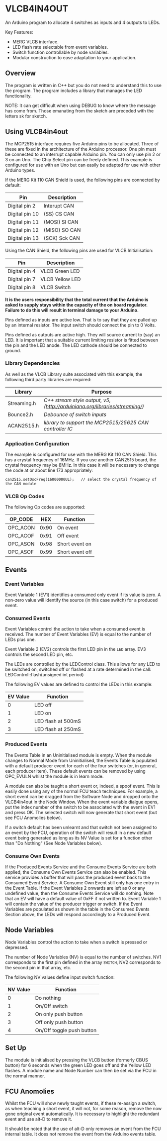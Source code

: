 # VLCB4IN4OUT

An Arduino program to allocate 4 switches as inputs and 4 outputs to LEDs.

Key Features:
- MERG VLCB interface.
- LED flash rate selectable from event variables.
- Switch function controllable by node variables.
- Modular construction to ease adaptation to your application.

## Overview

The program is written in C++ but you do not need to understand this to use the program.
The program includes a library that manages the LED functionality.

NOTE: It can get difficult when using DEBUG to know where the message has come from. Those
emanating from the sketch are preceded with the letters sk for sketch. 

## Using VLCB4in4out

The MCP2515 interface requires five Arduino pins to be allocated. Three of these are fixed
in the architecture of the Arduino processor. One pin must be connected to an interrupt
capable Arduino pin. You can only use pin 2 or 3 on an Uno. The Chip Select pin can be 
freely defined. This example is configured for use with an Uno but can easily be adapted
for use with other Arduino types.

If the MERG Kit 110 CAN Shield is used, the following pins are connected by default:

Pin | Description
--- | ---
Digital pin 2 | Interupt CAN
Digital pin 10| (SS)    CS    CAN
Digital pin 11| (MOSI)  SI    CAN
Digital pin 12| (MISO)  SO    CAN
Digital pin 13| (SCK)   Sck   CAN

Using the CAN Shield, the following pins are used for VLCB Initialisation:

Pin | Description
--- | ---
Digital pin 4 | VLCB Green LED
Digital pin 7 | VLCB Yellow LED
Digital pin 8 | VLCB Switch

**It is the users responsibility that the total current that the Arduino is asked to supply 
stays within the capacity of the on board regulator.  Failure to do this will result in 
terminal damage to your Arduino.**

Pins defined as inputs are active low.  That is to say that they are pulled up by an 
internal resistor. The input switch should connect the pin to 0 Volts.

Pins defined as outputs are active high.  They will source current to (say) an LED. It is 
important that a suitable current limiting resistor is fitted between the pin and the LED 
anode.  The LED cathode should be connected to ground.

### Library Dependencies

As well as the VLCB Library suite associated with this example, the following third party
libraries are required:

Library | Purpose
---------------|-----------------
Streaming.h  |*C++ stream style output, v5, (http://arduiniana.org/libraries/streaming/)*
Bounce2.h    |*Debounce of switch inputs*
ACAN2515.h   |*library to support the MCP2515/25625 CAN controller IC*

### Application Configuration

The example is configured for use with the MERG Kit 110 CAN Shield. This has a crystal
frequency of 16MHz.  If you use another CAN2515 board, the crystal frequency may be 8MHz.
In this case it will be necessary to change the code at or about line 173 appropriately:
```
can2515.setOscFreq(16000000UL);   // select the crystal frequency of the CAN module
```

### VLCB Op Codes

The following Op codes are supported:

OP_CODE | HEX | Function
----------|---------|---------
 OPC_ACON | 0x90 | On event
 OPC_ACOF | 0x91 | Off event
 OPC_ASON | 0x98 | Short event on
 OPC_ASOF | 0x99 | Short event off

## Events

### Event Variables

Event Variable 1 (EV1) identifies a consumed only event if its value is zero.
A non-zero value will identify the source (in this case switch) for a produced
event.

### Consumed Events

Event Variables control the action to take when a consumed event is received.
The number of Event Variables (EV) is equal to the number of LEDs plus one.

Event Variable 2 (EV2) controls the first LED pin in the ```LED``` array. 
EV3 controls the second LED pin, etc.

The LEDs are controlled by the LEDControl class.  This allows for any LED to be
switched on, switched off or flashed at a rate determined in the call:
LEDControl::flash(unsigned int period)

The following EV values are defined to control the LEDs in this example:

 EV Value | Function
--------|-----------
 0 | LED off
 1 | LED on
 2 | LED flash at 500mS
 3 | LED flash at 250mS

### Produced Events

The Events Table in an Uninitialised module is empty. When the module changes to
Normal Mode from Uninitialised, the Events Table is populated with a default
producer event for each of the four switches (or, in general, each producer item).
These default events can be removed by using OPC_EVULN whilst the module is in
learn mode.

A module can also be taught a short event or, indeed, a spoof event. This is
easily done using any of the normal FCU teach techniques.  For example, a short
event can be dragged from the Software Node and dropped onto the VLCB4in4out in
the Node Window.  When the event variable dialgue opens, put the index number of
the switch to be associated with the event in EV1 and press OK.  The selected
switch will now generate that short event (but see FCU Anomolies below).

If a switch default has been unlearnt and that switch not been assigned to an
event by the FCU, operation of the switch will result in a new default event
being generated as long as its NV Value is set for a function other than
"Do Nothing" (See Node Variables below).

### Consume Own Events

If the Produced Events Service and the Consume Events Service are both applied,
the Consume Own Events Service can also be enabled.  This service provides a 
buffer that will pass the produced event back to the Consumed Event Service.
A Consume Own Event still only has one entry in the Event Table.  If the Event
Variables 2 onwards are left as 0 or any undefined value, then the
Consume Events Service will do nothing.  Note that an EV will have a default
value of 0xFF if not written to. Event Variable 1 will contain the value of
the producer trigger or switch. If the Event Variables are populated as shown
in the table in the Consumed Events Section above, the LEDs will respond
accordingly to a Produced Event.

## Node Variables

Node Variables control the action to take when a switch is pressed or depressed.

The number of Node Variables (NV) is equal to the number of switches.
NV1 corresponds to the first pin defined in the array ```SWITCH```, 
NV2 corresponds to the second pin in that array, etc.

The following NV values define input switch function:

NV Value | Function
--------|--------
 0 | Do nothing
 1 | On/Off switch
 2 | On only push button
 3 | Off only push button
 4 | On/Off toggle push button
 
## Set Up

The module is initialised by pressing the VLCB button (formerly CBUS button) for
6 seconds when the green LED goes off and the Yellow LED flashes. A module name and
Node Number can then be set via the FCU in the normal manner.

## FCU Anomolies

Whilst the FCU will show newly taught events, if these re-assign a switch, as when
teaching a short event, it will not, for some reason, remove the now gone original
event automatically. It is necessary to highlight the redundant event and use
alt-D to remove it.

It should be noted that the use of alt-D only removes an event from the FCU internal
table.  It does not remove the event from the Arduino events table.


 
 
 
 
